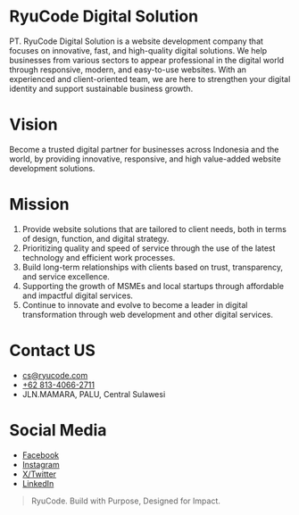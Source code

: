 # RyuCode Digital Solution
PT. RyuCode Digital Solution is a website development company that focuses on innovative, fast, and high-quality digital solutions. We help businesses from various sectors to appear professional in the digital world through responsive, modern, and easy-to-use websites. With an experienced and client-oriented team, we are here to strengthen your digital identity and support sustainable business growth.

# Vision
Become a trusted digital partner for businesses across Indonesia and the world, by providing innovative, responsive, and high value-added website development solutions.

# Mission
1. Provide website solutions that are tailored to client needs, both in terms of design, function, and digital strategy.
2. Prioritizing quality and speed of service through the use of the latest technology and efficient work processes.
3. Build long-term relationships with clients based on trust, transparency, and service excellence.
4. Supporting the growth of MSMEs and local startups through affordable and impactful digital services.
5. Continue to innovate and evolve to become a leader in digital transformation through web development and other digital services.

# Contact US
- <cs@ryucode.com>
- [+62 813-4066-2711](https://wa.me/6281340662711)
- JLN.MAMARA, PALU, Central Sulawesi

# Social Media
- [Facebook](https://facebook.com/ryucodedigitalsolution)
- [Instagram](https://instagram.com/ryucodedigitalsolution)
- [X/Twitter](https://linkedin.com/in/ryucode)
- [LinkedIn](https://linkedin.com/in/ryucode)

> RyuCode. Build with Purpose, Designed for Impact.
